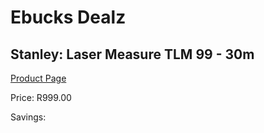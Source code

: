 
# Ebucks Dealz
## Stanley: Laser Measure TLM 99 - 30m
[Product Page](https://www.ebucks.com/web/shop/productSelected.do?prodId=381630537&catId=1234935127)

Price: R999.00

Savings: 


	
